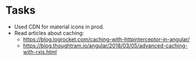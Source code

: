 # Tasks

- Used CDN for material icons in prod.
- Read articles about caching:
  - https://blog.logrocket.com/caching-with-httpinterceptor-in-angular/
  - https://blog.thoughtram.io/angular/2018/03/05/advanced-caching-with-rxjs.html
